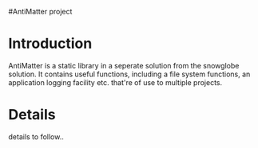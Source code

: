 #AntiMatter project

# Introduction #
AntiMatter is a static library in a seperate solution from the snowglobe solution.  It contains useful functions, including a file system functions, an application logging facility etc. that're of use to multiple projects.

# Details #
details to follow..